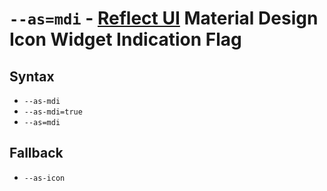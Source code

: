 # `--as=mdi` - [Reflect UI](https://reflect-ui.com) Material Design Icon Widget Indication Flag

## Syntax

- `--as-mdi`
- `--as-mdi=true`
- `--as=mdi`

## Fallback

- `--as-icon`

